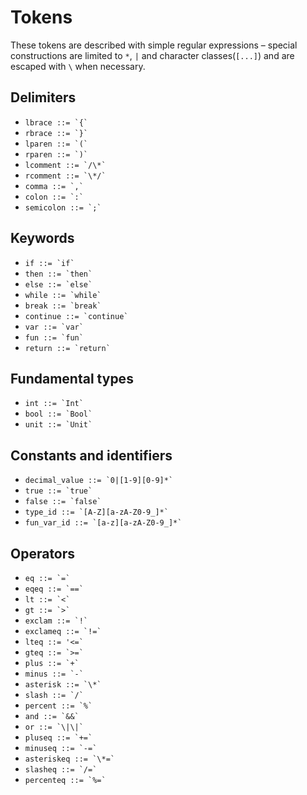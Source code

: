 # Tokens

These tokens are described with simple regular expressions – special constructions are limited to `*`, `|` and character classes(`[...]`) and are escaped with `\` when necessary.

## Delimiters

 - ``lbrace ::= `{` ``
 - ``rbrace ::= `}` ``
 - ``lparen ::= `(` ``
 - ``rparen ::= `)` ``
 - ``lcomment ::= `/\*` ``
 - ``rcomment ::= `\*/` ``
 - ``comma ::= `,` ``
 - ``colon ::= `:` ``
 - ``semicolon ::= `;` ``

## Keywords
 - ``if ::= `if` ``
 - ``then ::= `then` ``
 - ``else ::= `else` ``
 - ``while ::= `while` ``
 - ``break ::= `break` ``
 - ``continue ::= `continue` ``
 - ``var ::= `var` ``
 - ``fun ::= `fun` ``
 - ``return ::= `return` ``

## Fundamental types
 - ``int ::= `Int` ``
 - ``bool ::= `Bool` ``
 - ``unit ::= `Unit` ``

## Constants and identifiers
 - ``decimal_value ::= `0|[1-9][0-9]*` ``
 - ``true ::= `true` ``
 - ``false ::= `false` ``
 - ``type_id ::= `[A-Z][a-zA-Z0-9_]*` ``
 - ``fun_var_id ::= `[a-z][a-zA-Z0-9_]*` ``

## Operators
 - ``eq ::= `=` ``
 - ``eqeq ::= `==` ``
 - ``lt ::= `<` ``
 - ``gt ::= `>` ``
 - ``exclam ::= `!` ``
 - ``exclameq ::= `!=` ``
 - ``lteq ::= '<=` ``
 - ``gteq ::= `>=` ``
 - ``plus ::= `+` ``
 - ``minus ::= `-` ``
 - ``asterisk ::= `\*` ``
 - ``slash ::= `/` ``
 - ``percent ::= `%` ``
 - ``and ::= `&&` ``
 - ``or ::= `\|\|` ``
 - ``pluseq ::= `+=` ``
 - ``minuseq ::= `-=` ``
 - ``asteriskeq ::= `\*=` ``
 - ``slasheq ::= `/=` ``
 - ``percenteq ::= `%=` ``